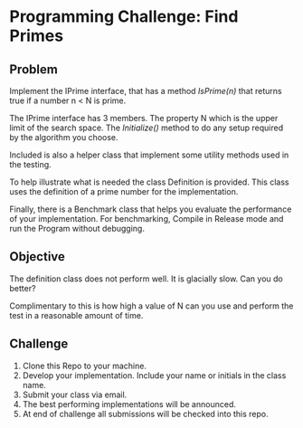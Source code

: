 # Programming Challenge: Find Primes 

## Problem
Implement the IPrime interface, that has a method _IsPrime(n)_ that returns true
if a number n < N is prime.

The IPrime interface has 3 members. The property N which is the upper limit of
the search space. The _Initialize()_ method to do any setup required by the
algorithm you choose. 

Included is also a helper class that implement some utility methods used in the
testing.

To help illustrate what is needed the class Definition is provided. This class
uses the definition of a prime number for the implementation.

Finally, there is a Benchmark class that helps you evaluate the performance of
your implementation. For benchmarking, Compile in Release mode and run the
Program without debugging.


## Objective
The definition class does not perform well. It is glacially slow. Can you do better?

Complimentary to this is how high a value of N can you use and perform the test in a reasonable amount of time.

## Challenge
1. Clone this Repo to your machine.
1. Develop your implementation. Include your name or initials in the class name.
1. Submit your class via email.
1. The best performing implementations will be announced.
1. At end of challenge all submissions will be checked into this repo.
